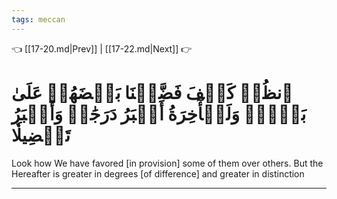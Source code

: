 ```yaml
---
tags: meccan
---
```


👈 [[17-20.md|Prev]] | [[17-22.md|Next]] 👉

# ٱنظُرۡ كَيۡفَ فَضَّلۡنَا بَعۡضَهُمۡ عَلَىٰ بَعۡضٖۚ وَلَلۡأٓخِرَةُ أَكۡبَرُ دَرَجَٰتٖ وَأَكۡبَرُ تَفۡضِيلٗا

Look how We have favored [in provision] some of them over others. But the Hereafter is greater in degrees [of difference] and greater in distinction

---

